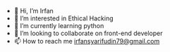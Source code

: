 - 👋 Hi, I’m Irfan
- 👀 I’m interested in Ethical Hacking
- 🌱 I’m currently learning python
- 💞️ I’m looking to collaborate on front-end developer
- 📫 How to reach me irfansyarifudin79@gmail.com

<!---
Irfan3006/Irfan3006 is a ✨ special ✨ repository because its `README.md` (this file) appears on your GitHub profile.
You can click the Preview link to take a look at your changes.
--->
